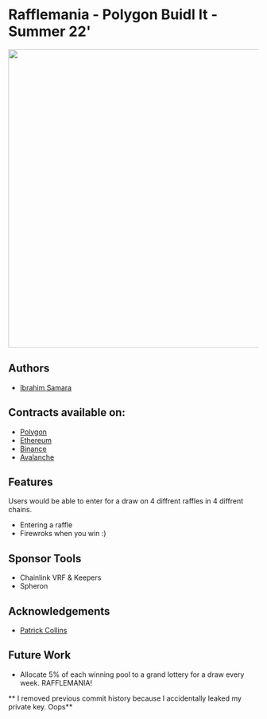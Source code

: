 # Rafflemania - Polygon Buidl It - Summer 22'

<img src="https://github.com/Pack-Way/Raffle-mania/blob/main/public/RaffleMania.png" width="600">

## Authors
- [Ibrahim Samara](https://github.com/IbrahimSam96)

## Contracts available on:
-  [Polygon](https://mumbai.polygonscan.com/address/0xd9C2E248e337724b7BF59a8fAE5Cd227AEda2D07)
-  [Ethereum](https://goerli.etherscan.io/address/0x27f6A119986a5b6Dc4C835a278D23E4F5e87A021)
-  [Binance](https://testnet.bscscan.com/address/0xF0Fc1203988C36c65e17d22e1145E515BcE0088C) 
-  [Avalanche](https://testnet.snowtrace.io/address/0x23B1fdA3F4545A2746d5cEB2d6A9BCEf359d51d2)

## Features

Users would be able to enter for a draw on 4 diffrent raffles in 4 diffrent chains.

- Entering a raffle
- Firewroks when you win :)

## Sponsor Tools

- Chainlink VRF & Keepers
- Spheron


## Acknowledgements

- [Patrick Collins](https://github.com/PatrickAlphaC)

## Future Work

- Allocate 5% of each winning pool to a grand lottery for a draw every week. RAFFLEMANIA!

** I removed previous commit history because I accidentally leaked my private key. Oops**
